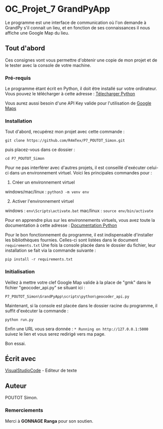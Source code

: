 # OC_Projet_7 GrandPyApp

Le programme est une interface de communication où l'on demande à GrandPy s'il connait un lieu, et en fonction de ses connaissances il nous affiche une Google Map du lieu.

## Tout d'abord 

Ces consignes vont vous permettre d'obtenir une copie de mon projet et de le tester avec la console de votre machine.

### Pré-requis 

Le programme étant écrit en Python, il doit être installé sur votre ordinateur. Vous pouvez le télécharger à cette adresse : [Télecharger Python](https://www.python.org/downloads/)

Vous aurez aussi besoin d'une API Key valide pour l'utilisation de [Google Maps](https://developers.google.com/maps/get-started?hl=fr#create-project)

### Installation

Tout d'abord, recupérez mon projet avec cette commande : 

```git clone https://github.com/R4mTex/P7_POUTOT_Simon.git``` 

puis placez-vous dans ce dossier : 

```cd P7_POUTOT_Simon```

Pour ne pas interférer avec d'autres projets, il est conseillé d'exécuter celui-ci dans un environnement virtuel. 
Voici les principales commandes pour :

1. Créer un environnement virtuel 

windows/mac/linux : ```python3 -m venv env```

2. Activer l'environnement virtuel

windows : ```env\Scripts\activate.bat```
mac/linux : ```source env/bin/activate```

Pour en apprendre plus sur les environnements virtuels, vous avez toute la documentation à cette adresse : [Documentation Python](https://docs.python.org/fr/3.6/tutorial/venv.html/)

Pour le bon fonctionnement du programme, il est indispensable d'installer les bibliothèques fournies.
Celles-ci sont listées dans le document ```requirements.txt```
Une fois la console placée dans le dossier du fichier, leur installation se fait via la commande suivante :

```pip install -r requirements.txt```

### Initialisation

Veillez à mettre votre clef Google Map valide à la place de "gmk" dans le fichier "geocoder_api.py" se situant ici : 

```P7_POUTOT_Simon\GrandPyApp\scripts\python\geocoder_api.py```

Maintenant, si la console est placée dans le dossier racine du programme, il suffit d'exécuter la commande :

```python run.py```

Enfin une URL vous sera donnée : ```* Running on http://127.0.0.1:5000``` suivez le lien et vous serez redirigé vers ma page.

Bon essai.

## Écrit avec
[VisualStudioCode](https://code.visualstudio.com/) - Editeur de texte

## Auteur

POUTOT Simon. 

### Remerciements

Merci à **GONNAGE Ranga** pour son soutien.
